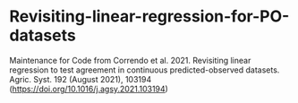 # Revisiting-linear-regression-for-PO-datasets
Maintenance for Code from Correndo et al. 2021. Revisiting linear regression to test agreement in continuous predicted-observed datasets. Agric. Syst. 192 (August 2021), 103194 (https://doi.org/10.1016/j.agsy.2021.103194)
